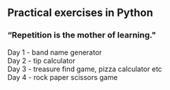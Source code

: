 ## Practical exercises in Python
### “Repetition is the mother of learning."

Day 1 - band name generator  <br>
Day 2 - tip calculator <br>
Day 3 - treasure find game, pizza calculator etc <br>
Day 4 - rock paper scissors game <br>
